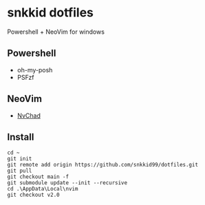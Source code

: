# snkkid dotfiles

Powershell + NeoVim for windows

## Powershell
- oh-my-posh
- PSFzf

## NeoVim
- [NvChad](https://github.com/NvChad/NvChad)

## Install
```
cd ~
git init
git remote add origin https://github.com/snkkid99/dotfiles.git
git pull
git checkout main -f
git submodule update --init --recursive
cd .\AppData\Local\nvim
git checkout v2.0
```

